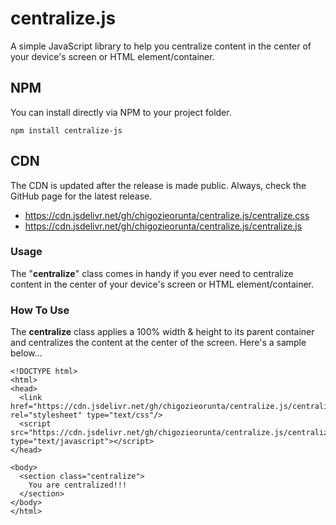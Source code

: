 # centralize.js
A simple JavaScript library to help you centralize content in the center of your device's screen or HTML element/container.

## NPM
You can install directly via NPM to your project folder.
```
npm install centralize-js
```

## CDN
The CDN is updated after the release is made public. Always, check the GitHub page for the latest release.
<ul>
  <li>
    <a href="https://cdn.jsdelivr.net/gh/chigozieorunta/centralize.js/centralize.css">
      https://cdn.jsdelivr.net/gh/chigozieorunta/centralize.js/centralize.css
    </a>
  </li>
  <li>
    <a href="https://cdn.jsdelivr.net/gh/chigozieorunta/centralize.js/centralize.js">
      https://cdn.jsdelivr.net/gh/chigozieorunta/centralize.js/centralize.js
    </a>
  </li>
</ul> 

### Usage
The "**centralize**" class comes in handy if you ever need to centralize content in the center of your device's screen or HTML element/container.

### How To Use
The **centralize** class applies a 100% width & height to its parent container and centralizes the content at the center of the screen. Here's a sample below...
```
<!DOCTYPE html>
<html>
<head>
  <link href="https://cdn.jsdelivr.net/gh/chigozieorunta/centralize.js/centralize.css" rel="stylesheet" type="text/css"/>
  <script src="https://cdn.jsdelivr.net/gh/chigozieorunta/centralize.js/centralize.js" type="text/javascript"></script>
</head>

<body>
  <section class="centralize">
    You are centralized!!!
  </section>
</body>
</html>
```

